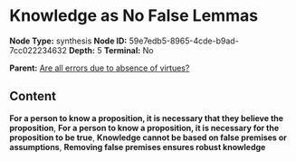 # Knowledge as No False Lemmas

**Node Type:** synthesis
**Node ID:** 59e7edb5-8965-4cde-b9ad-7cc022234632
**Depth:** 5
**Terminal:** No

**Parent:** [Are all errors due to absence of virtues?](are-all-errors-due-to-absence-of-virtues-antithesis-af260888-41be-454d-89fc-95b904d43a2b.md)

## Content

**For a person to know a proposition, it is necessary that they believe the proposition**, **For a person to know a proposition, it is necessary for the proposition to be true**, **Knowledge cannot be based on false premises or assumptions**, **Removing false premises ensures robust knowledge**
